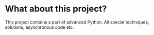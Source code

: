 # What about this project?

This project contains a part of advanced Python. All special techniques, solutions, asynchronous code etc.